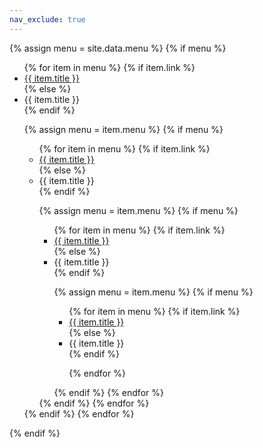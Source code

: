 ```yaml
---
nav_exclude: true
---
```


{% assign menu = site.data.menu %}
{% if menu %}
<ul>
{% for item in menu %}
{% if item.link %}
<li><a href="{{ item.link }}">{{ item.title }}</a></li>
{% else %}
<li>{{ item.title }}</li>
{% endif %}

{% assign menu = item.menu %}
{% if menu %}
<ul>
{% for item in menu %}
{% if item.link %}
<li><a href="{{ item.link }}">{{ item.title }}</a></li>
{% else %}
<li>{{ item.title }}</li>
{% endif %}

{% assign menu = item.menu %}
{% if menu %}
<ul>
{% for item in menu %}
{% if item.link %}
<li><a href="{{ item.link }}">{{ item.title }}</a></li>
{% else %}
<li>{{ item.title }}</li>
{% endif %}

{% assign menu = item.menu %}
{% if menu %}
<ul>
{% for item in menu %}
{% if item.link %}
<li><a href="{{ item.link }}">{{ item.title }}</a></li>
{% else %}
<li>{{ item.title }}</li>
{% endif %}

{% endfor %}
</ul>
{% endif %}
{% endfor %}
</ul>
{% endif %}
{% endfor %}
</ul>
{% endif %}
{% endfor %}
</ul>
{% endif %}

